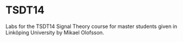 # TSDT14
Labs for the TSDT14 Signal Theory course for master students given in Linköping University by Mikael Olofsson.
